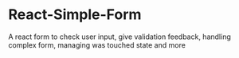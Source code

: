 # React-Simple-Form
 A react form to check user input, give validation feedback, handling complex form, managing was touched state and more
